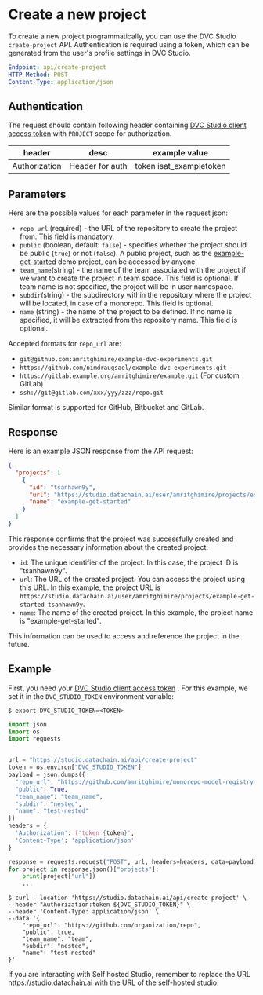 # Create a new project

To create a new project programmatically, you can use the DVC Studio
`create-project` API. Authentication is required using a token, which can be
generated from the user's profile settings in DVC Studio.

```yaml
Endpoint: api/create-project
HTTP Method: POST
Content-Type: application/json
```

## Authentication

The request should contain following header containing [DVC Studio client access
token] with `PROJECT` scope for authorization.

| header        | desc            | example value           |
| ------------- | --------------- | ----------------------- |
| Authorization | Header for auth | token isat_exampletoken |

## Parameters

Here are the possible values for each parameter in the request json:

- `repo_url` (required) - the URL of the repository to create the project from.
  This field is mandatory.
- `public` (boolean, default: `false`) - specifies whether the project should be
  public (`true`) or not (`false`). A public project, such as the
  [example-get-started](https://studio.datachain.ai/team/Iterative/projects/example-get-started-zde16i6c4g)
  demo project, can be accessed by anyone.
- `team_name`(string) - the name of the team associated with the project if we
  want to create the project in team space. This field is optional. If team name
  is not specified, the project will be in user namespace.
- `subdir`(string) - the subdirectory within the repository where the project
  will be located, in case of a monorepo. This field is optional.
- `name` (string) - the name of the project to be defined. If no name is
  specified, it will be extracted from the repository name. This field is
  optional.

Accepted formats for `repo_url` are:

- `git@github.com:amritghimire/example-dvc-experiments.git`
- `https://github.com/nimdraugsael/example-dvc-experiments.git`
- `https://gitlab.example.org/amritghimire/example.git` (For custom GitLab)
- `ssh://git@gitlab.com/xxx/yyy/zzz/repo.git`

Similar format is supported for GitHub, Bitbucket and GitLab.

## Response

Here is an example JSON response from the API request:

```json
{
  "projects": [
    {
      "id": "tsanhawn9y",
      "url": "https://studio.datachain.ai/user/amritghimire/projects/example-get-started-tsanhawn9y",
      "name": "example-get-started"
    }
  ]
}
```

This response confirms that the project was successfully created and provides
the necessary information about the created project:

- `id`: The unique identifier of the project. In this case, the project ID is
  "tsanhawn9y".
- `url`: The URL of the created project. You can access the project using this
  URL. In this example, the project URL is
  `https://studio.datachain.ai/user/amritghimire/projects/example-get-started-tsanhawn9y`.
- `name`: The name of the created project. In this example, the project name is
  "example-get-started".

This information can be used to access and reference the project in the future.

## Example

First, you need your [DVC Studio client access token] . For this example, we set
it in the `DVC_STUDIO_TOKEN` environment variable:

```cli
$ export DVC_STUDIO_TOKEN=<TOKEN>
```

<toggle>

<tab title="Python">

```python
import json
import os
import requests


url = "https://studio.datachain.ai/api/create-project"
token = os.environ["DVC_STUDIO_TOKEN"]
payload = json.dumps({
  "repo_url": "https://github.com/amritghimire/monorepo-model-registry-fixture",
  "public": True,
  "team_name": "team_name",
  "subdir": "nested",
  "name": "test-nested"
})
headers = {
  'Authorization': f'token {token}',
  'Content-Type': 'application/json'
}

response = requests.request("POST", url, headers=headers, data=payload)
for project in response.json()["projects"]:
    print(project["url"])
    ...
```

</tab>

<tab title="CLI">

```cli
$ curl --location 'https://studio.datachain.ai/api/create-project' \
--header "Authorization:token ${DVC_STUDIO_TOKEN}" \
--header 'Content-Type: application/json' \
--data '{
    "repo_url": "https://github.com/organization/repo",
    "public": true,
    "team_name": "team",
    "subdir": "nested",
    "name": "test-nested"
}'
```

</tab>
</toggle>

<admon type="tip">
  If you are interacting with Self hosted Studio, remember to replace the URL
  https://studio.datachain.ai with the URL of the self-hosted studio.
</admon>

[DVC Studio client access token]:
  /doc/studio/user-guide/account-management#client-access-tokens
